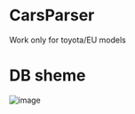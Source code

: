 # CarsParser
Work only for toyota/EU models

# DB sheme 
![image](https://github.com/Mihallut/CarsParser/assets/98767826/35f4805f-09a8-4f79-96b8-0383c70c026c)
